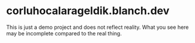 # corluhocalarageldik.blanch.dev

This is just a demo project and does not reflect reality. What you see here may be incomplete compared to the real thing.

